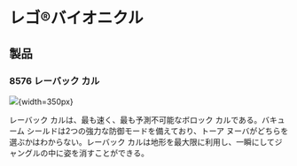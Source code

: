 # レゴ®バイオニクル
## 製品

### 8576 レーバック カル

![](https://www.lego.com/cdn/product-assets/product.img.pri/8576_prod.jpg){width=350px}

レーバック カルは、最も速く、最も予測不可能なボロック カルである。バキューム シールドは2つの強力な防御モードを備えており、トーア ヌーバがどちらを選ぶかはわからない。レーバック カルは地形を最大限に利用し、一瞬にしてジャングルの中に姿を消すことができる。
